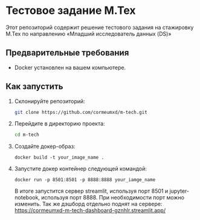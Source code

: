 # Тестовое задание М.Тех

Этот репозиторий содержит решение тестового задания на стажировку М.Тех по направлению «Младший исследователь данных (DS)»

## Предварительные требования

- Docker установлен на вашем компьютере.

## Как запустить

1. Склонируйте репозиторий:

   ```bash
   git clone https://github.com/cormeumxd/m-tech.git
   
2. Перейдите в директорию проекта:

   ```bash
   cd m-tech

3. Создайте докер-образ:

   ```
   docker build -t your_image_name .
   ```

4. Запустите докер контейнер следующей командой:

   ```
   docker run -p 8501:8501 -p 8888:8888 your_iamge_name
   ```

   В итоге запустится сервер streamlit, используя порт 8501 и jupyter-notebook, используя порт 8888. При необходимости порт можно изменить.
   Так же дэшборд отдельно поднят на сервере: https://cormeumxd-m-tech-dashboard-gznhlr.streamlit.app/
